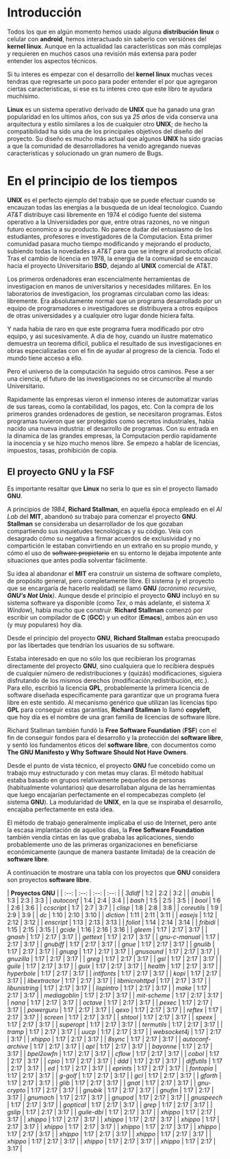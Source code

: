 # Introducción
Todos los que en algún momento hemos usado alguna **distribución linux** o celular con **android**, hemos interactuado sin saberlo con versiónes del **kernel linux**. Aunque en la actualidad las características son más complejas y requieren en muchos casos una revisión más extensa para poder entender los aspectos técnicos.

Si tu interes es empezar con el desarrollo del **kernel linux** muchas veces tendras que regresarte un poco para poder entender el por que agregaron ciertas caracteristicas, si ese es tu interes creo que este libro te ayudara muchísimo.

**Linux** es un sistema operativo derivado de **UNIX** que ha ganado una gran popularidad en los ultimos años, con sus ya *25 años* de vida conserva una arquitectura y estilo similares a los de cualquier otro **UNIX**; de hecho la compatibilidad  ha sido una de los principales objetivos del diseño del proyecto. Su diseño es mucho más actual que algunos **UNIX** ha sido gracias a que la comunidad de desarrolladores ha venido agregando nuevas características y solucionado un gran numero de Bugs.

# En el principio de los tiempos
**UNIX** es el perfecto ejemplo del trabajo que se puede efectuar cuando se encauzan todas las energias a la busqueda de un ideal tecnologico. Cuando *AT&T* distribuye casi libremente en 1974 el código fuente del sistema operativo a la Universidades por que, entre otras razones, no ve ningun futuro economico a su producto. No parece dudar del entusiasmo de los estudiantes, profesores e investigadores de la Computacion. Esta primer comunidad pasara mucho tiempo modificando y mejorando el producto, subiendo todas la novedades a *AT&T* para que se integre al producto oficial. Tras el cambio de licencia en 1978, la energia de la comunidad se encauzo hacia el proyecto Universitario **BSD**, dejando al **UNIX** comercial de AT&T.

Los primeros ordenadores eran escencialmente herramientas de investigacion en manos de universitarios y necesidades militares. En los laboratorios de investigacion, los programas circulaban como las ideas: libremente. Era absolutamente normal que un programa desarrollado por un equipo de programadores o investigadores se distribuyera a otros equipos de otras universidades y a cualquier otro lugar donde hiciera falta.

Y nada habia de raro en que este programa fuera modificado por otro equipo, y asi sucesivamente. A dia de hoy, cuando un ilustre matematico demuestra un teorema dificil, publica el resultado de sus investigaciones en obras especializadas con el fin de ayudar al progreso de la ciencia. Todo el mundo tiene acceso a ello.

Pero el universo de la computación ha seguido otros caminos. Pese a ser una ciencia, el futuro de las investigaciones no se circunscribe al mundo Universitario. 

Rapidamente las empresas vieron el inmenso interes de automatizar varias de sus tareas, como la contabilidad, los pagos, etc. Con la compra de los primeros grandes ordenadores de gestion, se necesitaron programas. Estos programas tuvieron que ser protegidos como secretos industriales, habia nacido una nueva industria: el desarrollo de programas. Con su entrada en la dinamica de las grandes empresas, la Computacion perdio rapidamente la inocencia y se hizo mucho menos libre. Se empezo a hablar de licencias, impuestos, tasas, prohibición de copia.

## El proyecto GNU y la FSF

Es importante resaltar que **Linux** no seria lo que es sin el proyecto llamado **GNU**.

A principios de *1984*, **Richard Stallman**, en aquella época empleado en el *AI Lab* del **MIT**, abandonó su trabajo para comenzar el proyecto **GNU**. **Stallman** se consideraba un desarrollador de los que gozaban compartiendo sus inquietudes tecnológicas y su código. Veía con desagrado cómo su negativa a firmar acuerdos de exclusividad y no compartición le estaban convirtiendo en un extraño en su propio mundo, y cómo el uso de ~~software propietario~~ en su entorno le dejaba impotente ante situaciones que antes podía solventar fácilmente.

Su idea al abandonar el **MIT** era construir un sistema de software completo, de propósito general, pero completamente libre. El sistema (y el proyecto que se encargaría de hacerlo realidad) se llamó **GNU** *(acrónimo recursivo, **GNU's Not Unix**)*. Aunque desde el principio el proyecto **GNU** incluyó en su sistema software ya disponible (como *Tex*, o más adelante, el sistema *X Window*), había mucho que construir. **Richard Stallman** comenzó por escribir un compilador de **C** (**GCC**) y un editor (**Emacs**), ambos aún en uso (y muy populares) hoy día.

Desde el principio del proyecto **GNU**, **Richard Stallman** estaba preocupado por las libertades que tendrían los usuarios de su software.

Estaba interesado en que no sólo los que recibieran los programas directamente del proyecto **GNU**, sino cualquiera que lo recibiera después de cualquier número de redistribuciones y (quizás) modificaciones, siguiera disfrutando de los mismos derechos (modificación,redistribución, etc.). Para ello, escribió la licencia **GPL**, probablemente la primera licencia de software diseñada específicamente para garantizar que un programa fuera libre en este sentido. Al mecanismo genérico que utilizan las licencias tipo **GPL** para conseguir estas garantías, **Richard Stallman** lo llamó **copyleft**, que hoy día es el nombre de una gran familia de licencias de software libre.

Richard Stallman también fundó la **Free Software Foundation** (**FSF**) con el fin de conseguir fondos para el desarrollo y la protección del **software libre**, y sentó los fundamentos éticos del **software libre**, con documentos como **The GNU Manifesto y Why Software Should Not Have Owners**.

Desde el punto de vista técnico, el proyecto **GNU** fue concebido como un trabajo muy estructurado y con metas muy claras. El método habitual estaba basado en grupos relativamente pequeños de personas (habitualmente voluntarios) que desarrollaban alguna de las herramientas que luego encajarían perfectamente en el rompecabezas completo (el sistema **GNU**). La modularidad de **UNIX**, en la que se inspiraba el desarrollo, encajaba perfectamente en esta idea.

El método de trabajo generalmente implicaba el uso de Internet, pero ante la escasa implantación de aquellos días, la **Free Software Foundation** también vendía cintas en las que grababa las aplicaciones, siendo probablemente uno de las primeras organizaciones en beneficiarse económicamente (aunque de manera bastante limitada) de la creación de **software libre**.

A continuación te mostrare una tabla con los proyectos que **GNU** considera son proyectos **software libre**.

| **Proyectos GNU** |
| :--: | :--: | :--: | :--: |
| *3dldf* | 1:2 | 2:2 | 3:2 |
| *anubis* | 1:3 | 2:3 | 3:3 |
| *autoconf* | 1:4 | 2:4 | 3:4 |
| *bash* | 1:5 | 2:5 | 3:5 |
| *bool* | 1:6 | 2:6 | 3:6 |
| *ccscript* | 1:7 | 2:7 | 3:7 |
| *clisp* | 1:8 | 2:8 | 3:8 |
| *coreutils* | 1:9 | 2:9 | 3:9 |
| *dc* | 1:10 | 2:10 | 3:10 |
| *diction* | 1:11 | 2:11 | 3:11 |
| *easejs* | 1:12 | 2:12 | 3:12 |
| *enscript* | 1:13 | 2:13 | 3:13 |
| *foliot* | 1:14 | 2:14 | 3:14 |
| *fribidi* | 1:15 | 2:15 | 3:15 |
| *gcide* | 1:16 | 2:16 | 3:16 |
| *gleem* | 1:17 | 2:17 | 3:17 |
| *gnash* | 1:17 | 2:17 | 3:17 |
| *gettext* | 1:17 | 2:17 | 3:17 |
| *gnu-c-manual* | 1:17 | 2:17 | 3:17 |
| *gnubiff* | 1:17 | 2:17 | 3:17 |
| *gnue* | 1:17 | 2:17 | 3:17 |
| *gnulib* | 1:17 | 2:17 | 3:17 |
| *gnupg* | 1:17 | 2:17 | 3:17 |
| *gnusound* | 1:17 | 2:17 | 3:17 |
| *gnuzilla* | 1:17 | 2:17 | 3:17 |
| *greg* | 1:17 | 2:17 | 3:17 |
| *gsl* | 1:17 | 2:17 | 3:17 |
| *guile* | 1:17 | 2:17 | 3:17 |
| *guix* | 1:17 | 2:17 | 3:17 |
| *health* | 1:17 | 2:17 | 3:17 |
| *hyperbole* | 1:17 | 2:17 | 3:17 |
| *intlfonts* | 1:17 | 2:17 | 3:17 |
| *kopi* | 1:17 | 2:17 | 3:17 |
| *libextractor* | 1:17 | 2:17 | 3:17 |
| *libmicrohttpd* | 1:17 | 2:17 | 3:17 |
| *libunistring* | 1:17 | 2:17 | 3:17 |
| *lispintro* | 1:17 | 2:17 | 3:17 |
| *make* | 1:17 | 2:17 | 3:17 |
| *mediagoblin* | 1:17 | 2:17 | 3:17 |
| *mit-scheme* | 1:17 | 2:17 | 3:17 |
| *nana* | 1:17 | 2:17 | 3:17 |
| *octave* | 1:17 | 2:17 | 3:17 |
| *pexec* | 1:17 | 2:17 | 3:17 |
| *powerguru* | 1:17 | 2:17 | 3:17 |
| *qexo* | 1:17 | 2:17 | 3:17 |
| *reftex* | 1:17 | 2:17 | 3:17 |
| *screen* | 1:17 | 2:17 | 3:17 |
| *shtool* | 1:17 | 2:17 | 3:17 |
| *speex* | 1:17 | 2:17 | 3:17 |
| *superopt* | 1:17 | 2:17 | 3:17 |
| *termutils* | 1:17 | 2:17 | 3:17 |
| *tramp* | 1:17 | 2:17 | 3:17 |
| *uucp* | 1:17 | 2:17 | 3:17 |
| *websocket4j* | 1:17 | 2:17 | 3:17 |
| *xhippo* | 1:17 | 2:17 | 3:17 |
| *8sync* | 1:17 | 2:17 | 3:17 |
| *autoconf-archive* | 1:17 | 2:17 | 3:17 |
| *apl* | 1:17 | 2:17 | 3:17 |
| *bayonne* | 1:17 | 2:17 | 3:17 |
| *bpel2owfn* | 1:17 | 2:17 | 3:17 |
| *cflow* | 1:17 | 2:17 | 3:17 |
| *cobol* | 1:17 | 2:17 | 3:17 |
| *cpio* | 1:17 | 2:17 | 3:17 |
| *ddd* | 1:17 | 2:17 | 3:17 |
| *diffutils* | 1:17 | 2:17 | 3:17 |
| *ed* | 1:17 | 2:17 | 3:17 |
| *eprints* | 1:17 | 2:17 | 3:17 |
| *fontopia* | 1:17 | 2:17 | 3:17 |
| *g-golf* | 1:17 | 2:17 | 3:17 |
| *gcl* | 1:17 | 2:17 | 3:17 |
| *gforth* | 1:17 | 2:17 | 3:17 |
| *glib* | 1:17 | 2:17 | 3:17 |
| *gnat* | 1:17 | 2:17 | 3:17 |
| *gnu-crypto* | 1:17 | 2:17 | 3:17 |
| *gnubik* | 1:17 | 2:17 | 3:17 |
| *gnufm* | 1:17 | 2:17 | 3:17 |
| *gnumach* | 1:17 | 2:17 | 3:17 |
| *gnupod* | 1:17 | 2:17 | 3:17 |
| *gnuspeech* | 1:17 | 2:17 | 3:17 |
| *goptical* | 1:17 | 2:17 | 3:17 |
| *grep* | 1:17 | 2:17 | 3:17 |
| *gslip* | 1:17 | 2:17 | 3:17 |
| *guile-dbi* | 1:17 | 2:17 | 3:17 |
| *xhippo* | 1:17 | 2:17 | 3:17 |
| *xhippo* | 1:17 | 2:17 | 3:17 |
| *xhippo* | 1:17 | 2:17 | 3:17 |
| *xhippo* | 1:17 | 2:17 | 3:17 |
| *xhippo* | 1:17 | 2:17 | 3:17 |
| *xhippo* | 1:17 | 2:17 | 3:17 |
| *xhippo* | 1:17 | 2:17 | 3:17 |
| *xhippo* | 1:17 | 2:17 | 3:17 |
| *xhippo* | 1:17 | 2:17 | 3:17 |
| *xhippo* | 1:17 | 2:17 | 3:17 |
| *xhippo* | 1:17 | 2:17 | 3:17 |
| *xhippo* | 1:17 | 2:17 | 3:17 |
